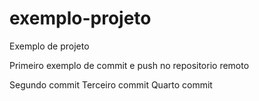 # exemplo-projeto
Exemplo de projeto


Primeiro exemplo de commit e push no repositorio remoto



Segundo commit
Terceiro commit
Quarto commit